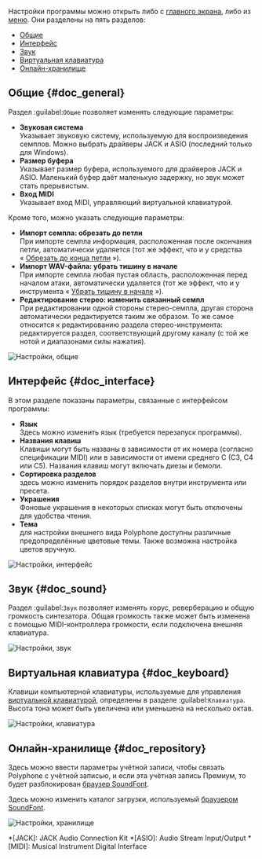 Настройки программы можно открыть либо с [главного экрана](manual/index.md), либо из [меню](manual/menu.md#doc_shortcuts).
Они разделены на пять разделов:

* [Общие](#doc_general)
* [Интерфейс](#doc_interface)
* [Звук](#doc_sound)
* [Виртуальная клавиатура](#doc_keyboard)
* [Онлайн-хранилище](#doc_repository)


## Общие {#doc_general}


Раздел :guilabel:`Общие` позволяет изменять следующие параметры:

* **Звуковая система**\
  Указывает звуковую систему, используемую для воспроизведения семплов.
  Можно выбрать драйверы JACK и ASIO (последний только для Windows).
* **Размер буфера**\
  Указывает размер буфера, используемого для драйверов JACK и ASIO.
  Маленький буфер даёт маленькую задержку, но звук может стать прерывистым.
* **Вход MIDI**\
  Указывает вход MIDI, управляющий виртуальной клавиатурой.

Кроме того, можно указать следующие параметры:

* **Импорт семпла: обрезать до петли**\
  При импорте семпла информация, расположенная после окончания петли, автоматически удаляется (тот же эффект, что и у средства «&nbsp;[Обрезать до конца петли](manual/soundfont-editor/tools/sample-tools.md#doc_trimloop)&nbsp;»).
* **Импорт WAV-файла: убрать тишину в начале**\
  При импорте семпла любая пустая область, расположенная перед началом атаки, автоматически удаляется (тот же эффект, что и у инструмента «&nbsp;[Убрать тишину в начале](manual/soundfont-editor/tools/sample-tools.md#doc_removeblank)&nbsp;»).
* **Редактирование стерео: изменить связанный семпл**\
  При редактировании одной стороны стерео-семпла, другая сторона автоматически редактируется таким же образом.
  То же самое относится к редактированию раздела стерео-инструмента: редактируется раздел, соответствующий другому каналу (с той же нотой и диапазонами силы нажатия).


![Настройки, общие](images/settings_general.png "Настройки, общие")


## Интерфейс {#doc_interface}


В этом разделе показаны параметры, связанные с интерфейсом программы:

* **Язык**\
  Здесь можно изменить язык (требуется перезапуск программы).
* **Названия клавиш**\
  Клавиши могут быть названы в зависимости от их номера (согласно спецификации MIDI) или в зависимости от имени среднего C (C3, C4 или C5).
  Названия клавиш могут включать диезы и бемоли.
* **Сортировка разделов**\
  здесь можно изменить порядок разделов внутри инструмента или пресета.
* **Украшения**\
  Фоновые украшения в некоторых списках могут быть отключены для удобства чтения.
* **Тема**\
  для настройки внешнего вида Polyphone доступны различные предопределённые цветовые темы.
  Также возможна настройка цветов вручную.


![Настройки, интерфейс](images/settings_interface.png "Настройки, интерфейс")


## Звук {#doc_sound}


Раздел :guilabel:`Звук` позволяет изменять хорус, реверберацию и общую громкость синтезатора.
Общая громкость также может быть изменена с помощью MIDI-контроллера громкости, если подключена внешняя клавиатура.


![Настройки, звук](images/settings_sound.png "Настройки, звук")


## Виртуальная клавиатура {#doc_keyboard}


Клавиши компьютерной клавиатуры, используемые для управления [виртуальной клавиатурой](manual/soundfont-editor/toolbar.md#doc_keyboard), определены в разделе :guilabel:`Клавиатура`.
Высота тона может быть увеличена или уменьшена на несколько октав.


![Настройки, клавиатура](images/settings_keyboard.png "Настройки, клавиатура")


## Онлайн-хранилище {#doc_repository}


Здесь можно ввести параметры учётной записи, чтобы связать Polyphone с учётной записью, и если эта учётная запись Премиум, то будет разблокирован [браузер SoundFont](manual/soundfont-browser.md).

Здесь можно изменить каталог загрузки, используемый [браузером SoundFont](manual/soundfont-browser.md).


![Настройки, хранилище](images/settings_repository.png "Настройки, хранилище")



*[JACK]: JACK Audio Connection Kit
*[ASIO]: Audio Stream Input/Output
*[MIDI]: Musical Instrument Digital Interface
